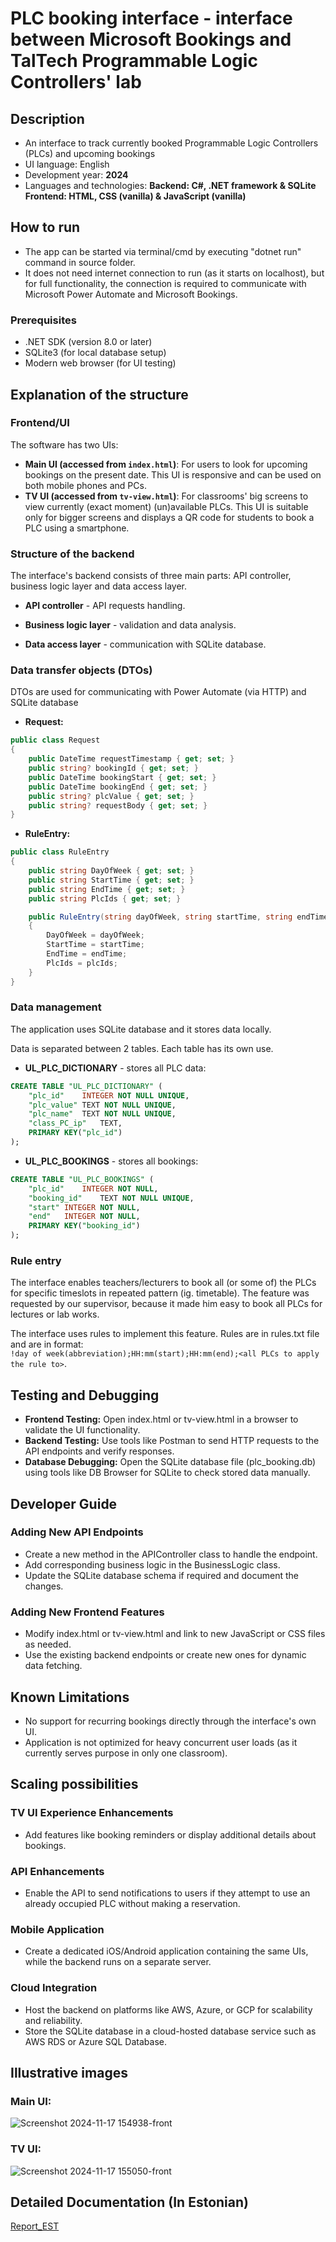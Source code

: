 # PLC booking interface - interface between Microsoft Bookings and TalTech Programmable Logic Controllers' lab

## Description

* An interface to track currently booked Programmable Logic Controllers (PLCs) and upcoming bookings
* UI language: English
* Development year: **2024**
* Languages and technologies: **Backend: C#, .NET framework & SQLite  Frontend: HTML, CSS (vanilla) & JavaScript (vanilla)**

## How to run

* The app can be started via terminal/cmd by executing "dotnet run" command in source folder.
* It does not need internet connection to run (as it starts on localhost), but for full functionality, the connection is required to communicate with Microsoft Power Automate and Microsoft Bookings.

### Prerequisites

* .NET SDK (version 8.0 or later)
* SQLite3 (for local database setup)
* Modern web browser (for UI testing)

## Explanation of the structure

### Frontend/UI
The software has two UIs:
*  **Main UI (accessed from `index.html`)**: For users to look for upcoming bookings on the present date. This UI is responsive and can be used on both mobile phones and PCs.
*  **TV UI (accessed from `tv-view.html`)**:  For classrooms' big screens to view currently (exact moment) (un)available PLCs. This UI is suitable only for bigger screens and displays a QR code for students to book a PLC using a smartphone.


### Structure of the backend
The interface's backend consists of three main parts: API controller, business logic layer and data access layer.

* **API controller** - API requests handling.

* **Business logic layer** - validation and data analysis.

* **Data access layer** - communication with SQLite database.

### Data transfer objects (DTOs)
DTOs are used for communicating with Power Automate (via HTTP) and SQLite database

* **Request:**

```csharp
public class Request
{
    public DateTime requestTimestamp { get; set; }
    public string? bookingId { get; set; }
    public DateTime bookingStart { get; set; }
    public DateTime bookingEnd { get; set; }
    public string? plcValue { get; set; }
    public string? requestBody { get; set; }
}
```
  
* **RuleEntry:**

```csharp
public class RuleEntry
{
    public string DayOfWeek { get; set; }
    public string StartTime { get; set; }
    public string EndTime { get; set; }
    public string PlcIds { get; set; }

    public RuleEntry(string dayOfWeek, string startTime, string endTime, string plcIds)
    {
        DayOfWeek = dayOfWeek;
        StartTime = startTime;
        EndTime = endTime;
        PlcIds = plcIds;
    }
}
```

### Data management
The application uses SQLite database and it stores data locally.

Data is separated between 2 tables. Each table has its own use.

* **UL_PLC_DICTIONARY** - stores all PLC data:

```sql
CREATE TABLE "UL_PLC_DICTIONARY" (
	"plc_id"	INTEGER NOT NULL UNIQUE,
	"plc_value"	TEXT NOT NULL UNIQUE,
	"plc_name"	TEXT NOT NULL UNIQUE,
	"class_PC_ip"	TEXT,
	PRIMARY KEY("plc_id")
);
```
  
* **UL_PLC_BOOKINGS** - stores all bookings:

```sql
CREATE TABLE "UL_PLC_BOOKINGS" (
	"plc_id"	INTEGER NOT NULL,
	"booking_id"	TEXT NOT NULL UNIQUE,
	"start"	INTEGER NOT NULL,
	"end"	INTEGER NOT NULL,
	PRIMARY KEY("booking_id")
);
```

### Rule entry
The interface enables teachers/lecturers to book all (or some of) the PLCs for specific timeslots in repeated pattern (ig. timetable). The feature was requested by our supervisor, because it made him easy to book all PLCs for lectures or lab works.

The interface uses rules to implement this feature. Rules are in rules.txt file and are in format:  
`!day of week(abbreviation);HH:mm(start);HH:mm(end);<all PLCs to apply the rule to>`.

## Testing and Debugging
* **Frontend Testing:** Open index.html or tv-view.html in a browser to validate the UI functionality.
* **Backend Testing:** Use tools like Postman to send HTTP requests to the API endpoints and verify responses.
* **Database Debugging:** Open the SQLite database file (plc_booking.db) using tools like DB Browser for SQLite to check stored data manually.

## Developer Guide

### Adding New API Endpoints
* Create a new method in the APIController class to handle the endpoint.
* Add corresponding business logic in the BusinessLogic class.
* Update the SQLite database schema if required and document the changes.

### Adding New Frontend Features
* Modify index.html or tv-view.html and link to new JavaScript or CSS files as needed.
* Use the existing backend endpoints or create new ones for dynamic data fetching.

## Known Limitations
* No support for recurring bookings directly through the interface's own UI.
* Application is not optimized for heavy concurrent user loads (as it currently serves purpose in only one classroom).

## Scaling possibilities

### TV UI Experience Enhancements
* Add features like booking reminders or display additional details about bookings.

### API Enhancements
* Enable the API to send notifications to users if they attempt to use an already occupied PLC without making a reservation.

### Mobile Application
* Create a dedicated iOS/Android application containing the same UIs, while the backend runs on a separate server.

### Cloud Integration
* Host the backend on platforms like AWS, Azure, or GCP for scalability and reliability.
* Store the SQLite database in a cloud-hosted database service such as AWS RDS or Azure SQL Database.

## Illustrative images
### Main UI:
![Screenshot 2024-11-17 154938-front](https://github.com/user-attachments/assets/bcf938b5-d243-4f00-b4fa-1592a5a15865)

### TV UI:
![Screenshot 2024-11-17 155050-front](https://github.com/user-attachments/assets/39d7b5d1-e606-4ffc-bd21-a5a9ed411a33)

## Detailed Documentation (In Estonian)
[Report_EST](https://github.com/user-attachments/files/18097729/A.S.projekti.aruanne.pdf)





